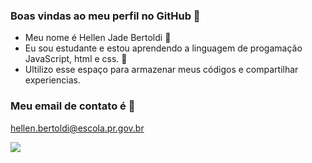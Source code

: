 ### Boas vindas ao meu perfil no GitHub 👋

- Meu nome é Hellen Jade Bertoldi 💋
- Eu sou estudante e estou aprendendo a linguagem de progamação JavaScript, html e css. 💌
- Ultilizo esse espaço para armazenar meus códigos e compartilhar experiencias.

### Meu email de contato é 📧 
hellen.bertoldi@escola.pr.gov.br

![](https://media.tenor.com/WQMePIRsVGcAAAAC/pudgy-pudgypenguin.gif)
